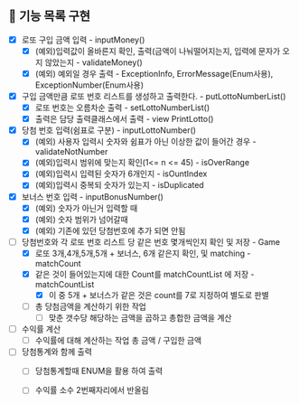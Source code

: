 ## 🚀 기능 목록 구현 

- [X] 로또 구입 금액 입력 - inputMoney()
    - [X] (예외)입력값이 올바른지 확인, 출력(금액이 나눠떨어지는지, 입력에 문자가 오지 않았는지 - validateMoney()
    - [X] (예외) 예외일 경우 출력 - ExceptionInfo, ErrorMessage(Enum사용), ExceptionNumber(Enum사용)
- [X] 구입 금액만큼 로또 번호 리스트를 생성하고 출력한다. - putLottoNumberList()
    - [X] 로또 번호는 오름차순 출력 - setLottoNumberList()
    - [X] 출력은 담당 출력클래스에서 출력 - view PrintLotto()
- [X] 당첨 번호 입력(쉼표로 구분) - inputLottoNumber()
    - [X] (예외) 사용자 입력시 숫자와 쉼표가 아닌 이상한 값이 들어간 경우 - validateNotNumber
    - [X] (예외)입력시 범위에 맞는지 확인(1<=  n <= 45) - isOverRange
    - [X] (예외)입력시 입력된 숫자가 6개인지 - isOuntIndex
    - [X] (예외)입력시 중복되 숫자가 있는지 - isDuplicated
    
- [X] 보너스 번호 입력 - inputBonusNumber()
  - [X] (예외) 숫자가 아닌거 입력할 때
  - [X] (예외) 숫자 범위가 넘어갈때
  - [X] (예외) 기존에 있던 당첨번호에 추가 되면 안됨

- [ ] 당첨번호와 각 로또 번호 리스트 당 같은 번호 몇개씩인지 확인 및 저장 - Game
    - [X] 로또 3개,4개,5개,5개 + 보너스, 6개 같은지 확인, 및 matching - matchCount
    - [X] 같은 것이 들어있는지에 대한 Count를 matchCountList 에 저장 - matchCountList
      - [X] 이 중 5개 + 보너스가 같은 것은 count를 7로 지정하여 별도로 판별
    - [ ] 총 당첨금액을 계산하기 위한 작업
        - [ ] 맞춘 갯수당 해당하는 금액을 곱하고 총합한 금액을 계산 
- [ ] 수익률 계산
    - [ ] 수익률에 대해 계산하는 작업 총 금액 / 구입한 금액
    
- [ ] 당첨통계와 함께 출력
    - [ ] 당첨통계할때 ENUM을 활용 하여 출력
    - [ ] 수익률 소수 2번째자리에서 반올림






